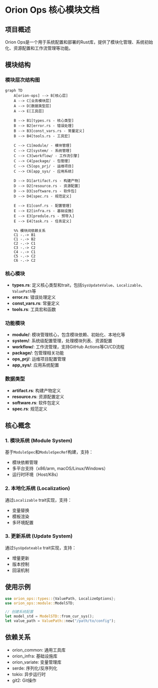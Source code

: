# Orion Ops 核心模块文档

## 项目概述
Orion Ops是一个用于系统配置和部署的Rust库，提供了模块化管理、系统初始化、资源配置和工作流管理等功能。

## 模块结构

### 模块层次结构图

```mermaid
graph TD
    A[orion-ops] --> B[核心层]
    A --> C[业务模块层]
    A --> D[数据类型层]
    A --> E[工具层]
    
    B --> B1[types.rs - 核心类型]
    B --> B2[error.rs - 错误处理]
    B --> B3[const_vars.rs - 常量定义]
    B --> B4[tools.rs - 工具宏]
    
    C --> C1[module/ - 模块管理]
    C --> C2[system/ - 系统管理]
    C --> C3[workflow/ - 工作流引擎]
    C --> C4[package/ - 包管理]
    C --> C5[ops_prj/ - 运维项目]
    C --> C6[app_sys/ - 应用系统]
    
    D --> D1[artifact.rs - 构建产物]
    D --> D2[resource.rs - 资源配置]
    D --> D3[software.rs - 软件包]
    D --> D4[spec.rs - 规范定义]
    
    E --> E1[conf.rs - 配置管理]
    E --> E2[infra.rs - 基础设施]
    E --> E3[predule.rs - 预导入]
    E --> E4[task.rs - 任务定义]

    %% 模块间依赖关系
    C1 -.-> B1
    C1 -.-> B2
    C2 -.-> C1
    C3 -.-> C2
    C4 -.-> C1
    C5 -.-> C2
    C6 -.-> C2
```

### 核心模块
- **types.rs**: 定义核心类型和trait，包括`SysUpdateValue`、`Localizable`、`ValuePath`等
- **error.rs**: 错误处理定义
- **const_vars.rs**: 常量定义
- **tools.rs**: 工具宏和函数

### 功能模块
- **module/**: 模块管理核心，包含模块依赖、初始化、本地化等
- **system/**: 系统级配置管理，处理模块列表、资源配置
- **workflow/**: 工作流管理，支持GitHub Actions等CI/CD流程
- **package/**: 包管理相关功能
- **ops_prj/**: 运维项目配置管理
- **app_sys/**: 应用系统配置

### 数据类型
- **artifact.rs**: 构建产物定义
- **resource.rs**: 资源配置定义
- **software.rs**: 软件包定义
- **spec.rs**: 规范定义

## 核心概念

### 1. 模块系统 (Module System)
基于`ModuleSpec`和`ModuleSpecRef`构建，支持：
- 模块依赖管理
- 多平台支持（x86/arm, macOS/Linux/Windows）
- 运行时环境（Host/K8s）

### 2. 本地化系统 (Localization)
通过`Localizable` trait实现，支持：
- 变量替换
- 模板渲染
- 多环境配置

### 3. 更新系统 (Update System)
通过`SysUpdateable` trait实现，支持：
- 增量更新
- 版本控制
- 回滚机制

## 使用示例

```rust
use orion_ops::types::{ValuePath, LocalizeOptions};
use orion_ops::module::ModelSTD;

// 创建系统配置
let model_std = ModelSTD::from_cur_sys();
let value_path = ValuePath::new("/path/to/config");
```

## 依赖关系
- orion_common: 通用工具库
- orion_infra: 基础设施库
- orion_variate: 变量管理库
- serde: 序列化/反序列化
- tokio: 异步运行时
- git2: Git操作